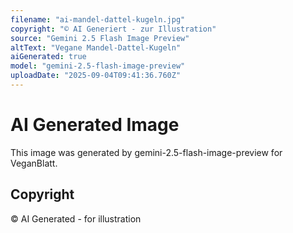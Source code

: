 ```yaml
---
filename: "ai-mandel-dattel-kugeln.jpg"
copyright: "© AI Generiert - zur Illustration"
source: "Gemini 2.5 Flash Image Preview"
altText: "Vegane Mandel-Dattel-Kugeln"
aiGenerated: true
model: "gemini-2.5-flash-image-preview"
uploadDate: "2025-09-04T09:41:36.760Z"
---
```


# AI Generated Image

This image was generated by gemini-2.5-flash-image-preview for VeganBlatt.

## Copyright
© AI Generated - for illustration
